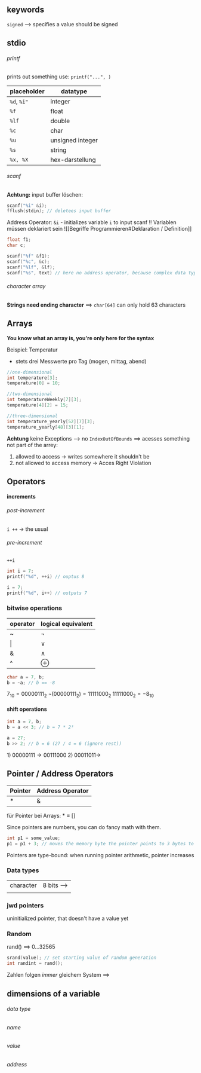 ## keywords
`signed` --> specifies a value should be signed



## stdio
###### printf
prints out something
use: `printf("...", )` 


|placeholder | datatype |
|-------------|----------|
|`%d`, `%i"` | integer |
|`%f` | float |
|`%lf` | double|
|`%c` |char|
|`%u` | unsigned integer|
|`%s` | string|
|`%x, %X` | hex-darstellung |

###### scanf

**Achtung:** input buffer löschen:
```c
scanf("%i" &i);
fflush(stdin); // deletees input buffer
```
Address Operator:
`&i` - initializes variable `i` to input scanf
!! Variablen müssen deklariert sein 
![[Begriffe Programmieren#Deklaration / Definition]]

```c
float f1;
char c;

scanf("%f" &f1);
scanf("%c", &c);
scanf("%lf", &lf);
scanf("%s", text) // here no address operator, because complex data type
```

###### character array
**Strings need ending character** ==> `char[64]` can only hold 63 characters



## Arrays
**You know what an array is, you're only here for the syntax**

Beispiel: Temperatur
- stets drei Messwerte pro Tag (mogen, mittag, abend)
```c
//one-dimensional
int temperature[3];
temperature[0] = 10;

//two-dimensional
int temperatureWeekly[7][3];
temperature[4][2] = 15;

//three-dimensional
int temperature_yearly[52][7][3];
temperature_yearly[48][3][1];
```

**Achtung** keine Exceptions
--> no `IndexOutOfBounds`
==> acesses something not part of the arrey:
1. allowed to access -> writes somewhere it shouldn't be
2. not allowed to access memory -> Acces Right Violation


## Operators
#### increments
###### post-increment
`i ++` -> the usual
###### pre-increment
`++i`

```c
int i = 7;
printf("%d", ++i) // ouptus 8

i = 7;
printf("%d", i++) // outputs 7

```


### bitwise operations

| operator | logical equivalent |
| -------- | ------------------ |
| ~     | $\lnot$            |
| \|       | $\lor$             |
| &        | $\land$            |
| ^        | $\oplus$           |



```c
char a = 7, b;
b = ~a; // b == -8
```

$7_{10} = 0000 0111_2$
$\lnot (0000 0111_2) = 1111 1000_2$ 
$1111 1000_{2}= -8_{10}$

#### shift operations
```c
int a = 7, b;
b = a << 3; // b = 7 * 2³

a = 27;
b >> 2; // b = 6 (27 / 4 = 6 (ignore rest))
```

$1)\;00000111 \rightarrow 00111000$ 
$2)\; 00011011 \rightarrow$


## Pointer / Address Operators

|  Pointer | Address Operator|
|---|---|
| \* | \&|
für Pointer bei Arrays:
	$* \equiv [ ]$

Since pointers are numbers, you can do fancy math with them.
```c
int p1 = some_value;
p1 = p1 + 3; // moves the memory byte the pointer points to 3 bytes to the right
```
Pointers are type-bound:
when running pointer arithmetic, pointer increases 
### Data types

|           |            |
| --------- | ---------- |
| character | 8 bits --> |
|           |            |

### jwd pointers
uninitialized pointer, that doesn't have a value yet

### Random

rand() ==> $0 ... 32565$

```c
srand(value); // set starting value of random generation
int randint = rand();

```

Zahlen folgen _immer_ gleichem System
==> 



## dimensions of a variable
###### data type
###### name
###### value
###### address
